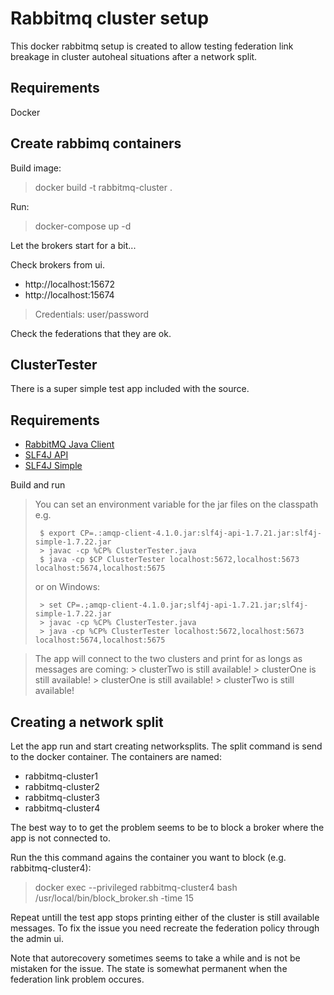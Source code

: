 # Rabbitmq cluster setup

This docker rabbitmq setup is created to allow testing federation link breakage in cluster autoheal situations after
a network split. 

## Requirements
Docker

## Create rabbimq containers

Build image:
> docker build -t rabbitmq-cluster .

Run:
> docker-compose up -d

Let the brokers start for a bit...

Check brokers from ui.
 * http://localhost:15672
 * http://localhost:15674

> Credentials: user/password

Check the federations that they are ok.

## ClusterTester

There is a super simple test app included with the source. 

## Requirements

 * [RabbitMQ Java Client](http://central.maven.org/maven2/com/rabbitmq/amqp-client/4.1.0/amqp-client-4.1.0.jar)
 * [SLF4J API](http://central.maven.org/maven2/org/slf4j/slf4j-api/1.7.21/slf4j-api-1.7.21.jar)
 * [SLF4J Simple](http://central.maven.org/maven2/org/slf4j/slf4j-simple/1.7.22/slf4j-simple-1.7.22.jar)


Build and run

> You can set an environment variable for the jar files on the classpath e.g.
>
>      $ export CP=.:amqp-client-4.1.0.jar:slf4j-api-1.7.21.jar:slf4j-simple-1.7.22.jar
>      > javac -cp %CP% ClusterTester.java
>      $ java -cp $CP ClusterTester localhost:5672,localhost:5673 localhost:5674,localhost:5675 
>
> or on Windows:
>
>      > set CP=.;amqp-client-4.1.0.jar;slf4j-api-1.7.21.jar;slf4j-simple-1.7.22.jar
>      > javac -cp %CP% ClusterTester.java
>      > java -cp %CP% ClusterTester localhost:5672,localhost:5673 localhost:5674,localhost:5675 


> The app will connect to the two clusters and print for as longs as messages are coming:
>      > clusterTwo is still available!
>      > clusterOne is still available!
>      > clusterOne is still available!
>      > clusterTwo is still available!

## Creating a network split

Let the app run and start creating networksplits. The split command is send to the docker container.
The containers are named:
 * rabbitmq-cluster1
 * rabbitmq-cluster2
 * rabbitmq-cluster3
 * rabbitmq-cluster4

The best way to to get the problem seems to be to block a broker where the app is not connected to. 

Run the this command agains the container you want to block (e.g. rabbitmq-cluster4):
> docker exec --privileged rabbitmq-cluster4 bash /usr/local/bin/block_broker.sh -time 15

Repeat untill the test app stops printing either of the cluster is still available messages. To fix the issue you need recreate the
federation policy through the admin ui.

Note that autorecovery sometimes seems to take a while and is not be mistaken for the issue.
The state is somewhat permanent when the federation link problem occures.



